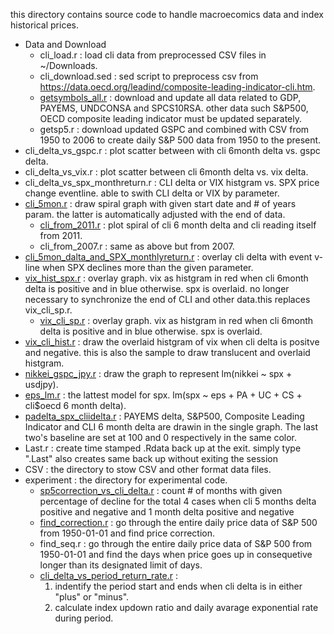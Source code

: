 
this directory contains source code to handle macroecomics data and index historical prices.
* Data and Download
  * cli_load.r : load cli data from preprocessed CSV files in ~/Downloads.
  * cli_download.sed : sed script to preprocess csv from https://data.oecd.org/leadind/composite-leading-indicator-cli.htm.
  * [getsymbols_all.r](http://00819.blogspot.com/2018/09/prepare-data-getsymbols-autoarima.html) : download and update all data related to GDP, PAYEMS, UNDCONSA and SPCS10RSA. other data such S&P500, OECD composite leading indicator must be updated separately.
  * getsp5.r : download updated GSPC and combined with CSV from 1950 to 2006 to create daily S&P 500 data from 1950 to the present.
* cli_delta_vs_gspc.r : plot scatter between with cli 6month delta vs. gspc delta.
* cli_delta_vs_vix.r : plot scatter between cli 6month delta vs. vix delta.
* cli_delta_vs_spx_monthreturn.r : CLI delta or VIX histgram vs. SPX price change eventline. able to swith CLI delta or VIX by parameter.
* [cli_5mon.r](https://00819.blogspot.com/2019/05/cli5monr-draw-spiral-graph-of-cli-5.html) : draw spiral graph with given start date and # of years param. the latter is automatically adjusted with the end of data.
  * [cli_from_2011.r](https://00819.blogspot.com/2019/03/vix-cli-6-month-delta-and-s.html) : plot spiral of cli 6 month delta and cli reading itself from 2011.
  * cli_from_2007.r : same as above but from 2007.
* [cli_5mon_dalta_and_SPX_monthlyreturn.r](https://00819.blogspot.com/2019/05/cli-5-month-delta-vs-spx-decline.html) : overlay cli delta with event v-line when SPX declines more than the given parameter.
* [vix_hist_spx.r](https://00819.blogspot.com/2019/03/vix-cli-6-month-delta-and-s.html) : overlay graph. vix as histgram in red when cli 6month delta is positive and in blue otherwise. spx is overlaid. no longer necessary to synchronize the end of CLI and other data.this replaces vix_cli_sp.r.
  * [vix_cli_sp.r](https://00819.blogspot.com/2019/03/vix-cli-6-month-delta-and-s.html) : overlay graph. vix as histgram in red when cli 6month delta is positive and in blue otherwise. spx is overlaid.
* [vix_cli_hist.r](https://00819.blogspot.com/2019/03/vix-vs-cli-6-month-delta.html) : draw the overlaid  histgram of vix when cli delta is positve and negative. this is also the sample to draw translucent and overlaid histgram.
* [nikkei_gspc_jpy.r](https://00819.blogspot.com/2018/02/calculate-nikkei225-vol3.html) : draw the graph to represent lm(nikkei ~ spx + usdjpy).
* [eps_lm.r](http://00819.blogspot.com/2019/03/new-model-cli-6-month-delta-eps-pa-uc.html) : the lattest model for spx. lm(spx ~ eps + PA + UC + CS + cli$oecd 6 month delta).
* [padelta_spx_cliidelta.r](http://00819.blogspot.com/2019/02/plot-abline-eps-gspc.html) : PAYEMS delta, S&P500, Composite Leading Indicator and CLI 6 month delta are drawin in the single graph. The last two's baseline are set at 100 and 0 respectively in the same color.
* Last.r : create time stamped .Rdata back up at the exit. simply type ".Last" also creates same back up without exiting the session
* CSV : the directory to stow CSV and other format data files.
* experiment : the directory for experimental code.
  * [sp5correction_vs_cli_delta.r](https://00819.blogspot.com/2019/05/cli-5-month-delta-and-1-month-delta-vs.html) : count # of months with given percentage of decline for the total 4 cases when cli 5 months delta positive and negative and 1 month delta positive and negative
  * [find_correction.r](https://pbs.twimg.com/media/D7OJEIEVUAYnOzO.jpg) : go through the entire daily price data of S&P 500 from 1950-01-01 and find price correction.
  * find_seq.r : go through the entire daily price data of S&P 500 from 1950-01-01 and find the days when price goes up in consequetive longer than its designated limit of days.
  * [cli_delta_vs_period_return_rate.r](https://00819.blogspot.com/2019/06/s-500-performance-comparison-between.html) :
    1. indentify the period start and ends when cli delta is in either "plus" or "minus".
    1. calculate index updown ratio and daily avarage exponential rate during period.
